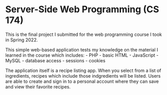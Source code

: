 # Server-Side Web Programming (CS 174)

This is the final project I submitted for the web programming course I took in Spring 2022. 

This simple web-based application tests my knowledge on the material I learned in the course which includes:
    - PHP
    - basic HTML
    - JavaScript
    - MySQL
    - database access
    - sessions
    - cookies 

The application itself is a recipe listing app. When you select from a list of ingredients, recipes which include those indgredients will be listed. Users are able to create and sign in to a personal account where they can save and view their favorite recipes.  
